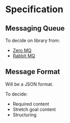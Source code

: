 # Specification
## Messaging Queue
To decide on library from:
* [Zero MQ](http://zeromq.org/)
* [Rabbit MQ](http://www.rabbitmq.com/)

## Message Format
Will be a JSON format.

To decide:
* Required content
* Stretch goal content
* Structuring
